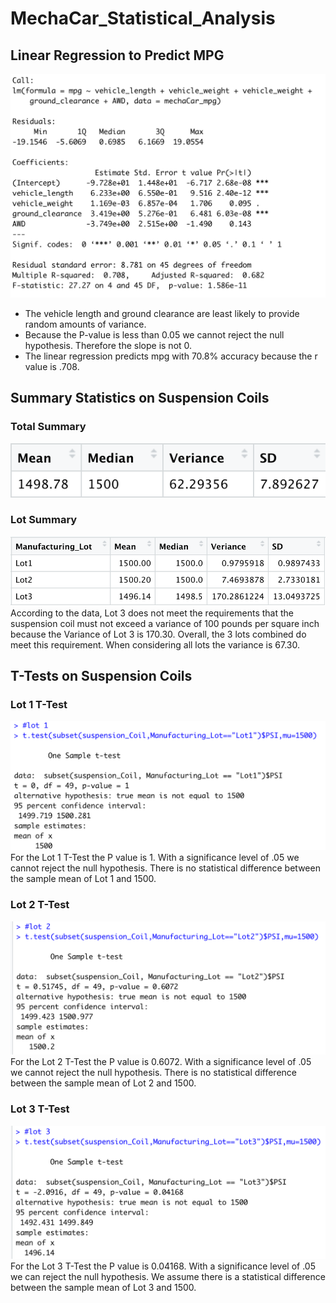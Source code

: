 # MechaCar_Statistical_Analysis

## Linear Regression to Predict MPG

![Linear Regression Summary](/resources/lm_summary.png)
* The vehicle length and ground clearance are least likely to provide random amounts of variance.  
* Because the P-value is less than 0.05 we cannot reject the null hypothesis. Therefore the slope is not 0. 
*  The linear regression predicts mpg with 70.8% accuracy because the r value is .708. 

## Summary Statistics on Suspension Coils

### Total Summary
![ Total Summary](/resources/total_summary.png) 

### Lot Summary
![Lot Summary](/resources/lot_summary.png)
According to the data, Lot 3 does not meet the requirements that the suspension coil must not exceed a variance of 100 pounds per square inch because the Variance of Lot 3 is 170.30. Overall, the 3 lots combined do meet this requirement. When considering all lots the variance is 67.30. 

## T-Tests on Suspension Coils

### Lot 1 T-Test
![Lot 1 T Test](/resources/l1_ttest.png)
For the Lot 1 T-Test the P value is 1. With a significance level of .05 we cannot reject the null hypothesis. There is no statistical difference between the sample mean of Lot 1 and 1500.

### Lot 2 T-Test
![Lot 2 T Test](/resources/l2_ttest.png)
For the Lot 2 T-Test the P value is 0.6072. With a significance level of .05 we cannot reject the null hypothesis. There is no statistical difference between the sample mean of Lot 2 and 1500.

### Lot 3 T-Test
![Lot 3 T Test](/resources/l3_ttest.png)
For the Lot 3 T-Test the P value is 0.04168. With a significance level of .05 we can reject the null hypothesis. We assume there is a statistical difference between the sample mean of Lot 3 and 1500.

